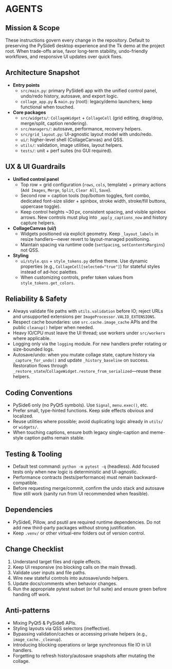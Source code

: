 # AGENTS

## Mission & Scope
These instructions govern every change in the repository. Default to preserving the PySide6 desktop experience and the Tk demo at the project root. When trade-offs arise, favor long-term stability, undo-friendly workflows, and responsive UI updates over quick fixes.

## Architecture Snapshot
- **Entry points**
  - `src/main.py`: primary PySide6 app with the unified control panel, undo/redo history, autosave, and export logic.
  - `collage_app.py` & `main.py` (root): legacy/demo launchers; keep functional when touched.
- **Core packages**
  - `src/widgets/`: `CollageWidget` + `CollageCell` (grid editing, drag/drop, merge/split, caption rendering).
  - `src/managers/`: autosave, performance, recovery helpers.
  - `src/grid_layout.py`: UI-agnostic layout model with undo/redo.
  - `ui/`: higher-level shell (CollageCanvas) and QSS.
  - `utils/`: validation, image utilities, layout helpers.
  - `tests/`: unit + perf suites (no GUI required).

## UX & UI Guardrails
- **Unified control panel**
  - Top row = grid configuration (`rows`, `cols`, template) + primary actions (`Add Images`, `Merge`, `Split`, `Clear All`, `Save`).
  - Second row = caption tools (top/bottom toggles, font combo, dedicated font-size slider + spinbox, stroke width, stroke/fill buttons, uppercase toggle).
  - Keep control heights ~30 px, consistent spacing, and visible spinbox arrows. New controls must plug into `_apply_captions_now` and history capture helpers.
- **CollageCanvas (ui/)**
  - Widgets positioned via explicit geometry. Keep `_layout_labels` in resize handlers—never revert to layout-managed positioning.
  - Maintain spacing via runtime code (`setSpacing`, `setContentsMargins`) not QSS.
- **Styling**
  - `ui/style.qss` + `style_tokens.py` define theme. Use dynamic properties (e.g., `CollageCell[selected="true"]`) for stateful styles instead of ad-hoc palettes.
  - When customizing controls, prefer token values from `style_tokens.get_colors`.

## Reliability & Safety
- Always validate file paths with `utils.validation` before IO; reject URLs and unsupported extensions per `ImageProcessor.VALID_EXTENSIONS`.
- Respect cache boundaries: use `src.cache.image_cache` APIs and the public `cleanup()` helper when needed.
- Heavy IO/CPU must leave the UI thread; use workers under `src/workers` where applicable.
- Logging only via the `logging` module. For new handlers prefer rotating or size-bounded logs.
- Autosave/undo: when you mutate collage state, capture history via `_capture_for_undo()` and update `_history_baseline` on success. Restoration flows through `_restore_state`/`CollageWidget.restore_from_serialized`—reuse these helpers.

## Coding Conventions
- PySide6 only (no PyQt5 symbols). Use `Signal`, `menu.exec()`, etc.
- Prefer small, type-hinted functions. Keep side effects obvious and localized.
- Reuse utilities where possible; avoid duplicating logic already in `utils/` or `widgets/`.
- When touching captions, ensure both legacy single-caption and meme-style caption paths remain stable.

## Testing & Tooling
- Default test command: `python -m pytest -q` (headless). Add focused tests only when new logic is deterministic and UI-agnostic.
- Performance contracts (tests/performance) must remain backward-compatible.
- Before requesting merge/commit, confirm the undo stack and autosave flow still work (sanity run from UI recommended when feasible).

## Dependencies
- PySide6, Pillow, and psutil are required runtime dependencies. Do not add new third-party packages without strong justification.
- Keep `.venv/` or other virtual-env folders out of version control.

## Change Checklist
1. Understand target files and ripple effects.
2. Keep UI responsive (no blocking calls on the main thread).
3. Validate user inputs and file paths.
4. Wire new stateful controls into autosave/undo helpers.
5. Update docs/comments when behavior changes.
6. Run the appropriate pytest subset (or full suite) and ensure green before handing off work.

## Anti-patterns
- Mixing PyQt5 & PySide6 APIs.
- Styling layouts via QSS selectors (ineffective).
- Bypassing validation/caches or accessing private helpers (e.g., `image_cache._cleanup`).
- Introducing blocking operations or large synchronous file IO in UI handlers.
- Forgetting to refresh history/autosave snapshots after mutating the collage.
